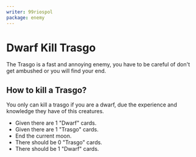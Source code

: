 ```yaml
---
writer: 99riospol
package: enemy
---
```

# Dwarf Kill Trasgo

The Trasgo is a fast and annoying enemy,
you have to be careful of don't get ambushed
or you will find your end.

## How to kill a Trasgo?

You only can kill a trasgo if you are a dwarf, due the
experience and knowledge they have of this creatures.

 * Given there are 1 "Dwarf" cards.
 * Given there are 1 "Trasgo" cards.
 * End the current moon.
 * There should be 0 "Trasgo" cards.
 * There should be 1 "Dwarf" cards.


